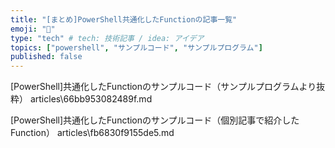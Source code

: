 ```yaml
---
title: "[まとめ]PowerShell共通化したFunctionの記事一覧"
emoji: "👏"
type: "tech" # tech: 技術記事 / idea: アイデア
topics: ["powershell", "サンプルコード", "サンプルプログラム"]
published: false
---
```


[PowerShell]共通化したFunctionのサンプルコード（サンプルプログラムより抜粋）
articles\66bb953082489f.md

[PowerShell]共通化したFunctionのサンプルコード（個別記事で紹介したFunction）
articles\fb6830f9155de5.md
